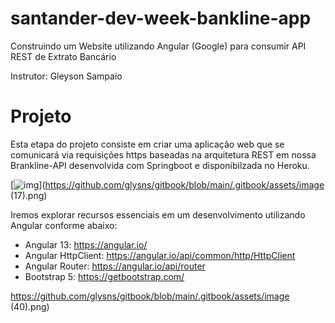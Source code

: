 # santander-dev-week-bankline-app
Construindo um Website utilizando  Angular (Google) para consumir API REST de Extrato Bancário

Instrutor: Gleyson Sampaio



# Projeto

Esta etapa do projeto consiste em criar uma aplicação web que se comunicará via requisições https baseadas na arquitetura REST em nossa Brankline-API desenvolvida com Springboot e disponibilzada no Heroku.

[![img](https://github.com/glysns/gitbook/raw/main/.gitbook/assets/image%20(17).png)](https://github.com/glysns/gitbook/blob/main/.gitbook/assets/image (17).png)

Iremos explorar recursos essenciais em um desenvolvimento utilizando Angular conforme abaixo:

- Angular 13: https://angular.io/
- Angular HttpClient: https://angular.io/api/common/http/HttpClient
- Angular Router: https://angular.io/api/router
- Bootstrap 5: https://getbootstrap.com/

https://github.com/glysns/gitbook/blob/main/.gitbook/assets/image (40).png)
